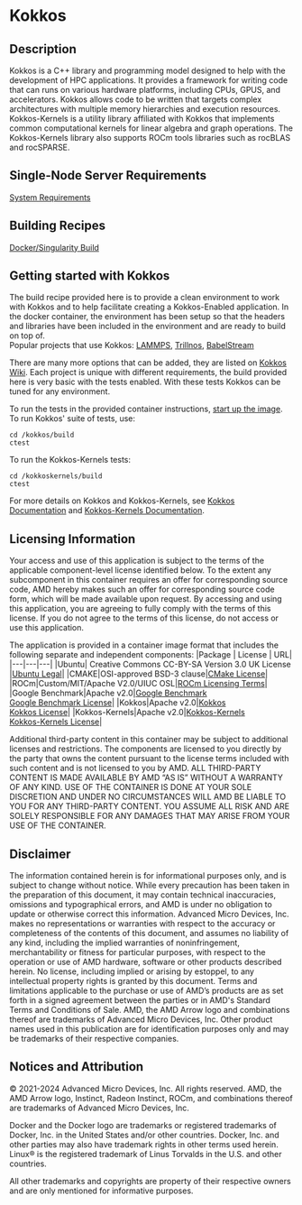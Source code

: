 # Kokkos

## Description
Kokkos is a C++ library and programming model designed to help with the development of HPC applications.
It provides a framework for writing code that can runs on various hardware platforms, including CPUs, GPUS, and accelerators.
Kokkos allows code to be written that targets complex architectures with multiple memory hierarchies and execution resources. 
Kokkos-Kernels is a utility library affiliated with Kokkos that implements common computational kernels for linear algebra and graph operations. 
The Kokkos-Kernels library also supports ROCm tools libraries such as rocBLAS and rocSPARSE.


## Single-Node Server Requirements
[System Requirements](/README.md#single-node-server-requirements) 

## Building Recipes
[Docker/Singularity Build](/kokkos/docker/)


## Getting started with Kokkos
The build recipe provided here is to provide a clean environment to work with Kokkos and to help facilitate creating a Kokkos-Enabled application. 
In the docker container, the environment has been setup so that the headers and libraries have been included in the environment and are ready to build on top of.  
Popular projects that use Kokkos: [LAMMPS](/lammps/), [Trillnos](https://trilinos.github.io/), [BabelStream](https://github.com/UoB-HPC/BabelStream)

There are many more options that can be added, they are listed on [Kokkos Wiki](https://kokkos.github.io/kokkos-core-wiki/keywords.html). Each project is unique with different requirements, the build provided here is very basic with the tests enabled. With these tests Kokkos can be tuned for any environment.

To run the tests in the provided container instructions, [start up the image](/kokkos/docker/README.md#running-kokkos-container).  
To run Kokkos' suite of tests, use: 
```
cd /kokkos/build
ctest
```
To run the Kokkos-Kernels tests:
```
cd /kokkoskernels/build
ctest
```

For more details on Kokkos and Kokkos-Kernels, see [Kokkos Documentation](https://kokkos.github.io/kokkos-core-wiki/index.html) and [Kokkos-Kernels Documentation](https://github.com/kokkos/kokkos-kernels/wiki).


## Licensing Information
Your access and use of this application is subject to the terms of the applicable component-level license identified below. To the extent any subcomponent in this container requires an offer for corresponding source code, AMD hereby makes such an offer for corresponding source code form, which will be made available upon request. By accessing and using this application, you are agreeing to fully comply with the terms of this license. If you do not agree to the terms of this license, do not access or use this application.

The application is provided in a container image format that includes the following separate and independent components: 
|Package | License | URL|
|---|---|---|
|Ubuntu| Creative Commons CC-BY-SA Version 3.0 UK License |[Ubuntu Legal](https://ubuntu.com/legal)|
|CMAKE|OSI-approved BSD-3 clause|[CMake License](https://cmake.org/licensing/)|
|ROCm|Custom/MIT/Apache V2.0/UIUC OSL|[ROCm Licensing Terms](https://rocm.docs.amd.com/en/latest/about/license.html)|
|Google Benchmark|Apache v2.0|[Google Benchmark](https://github.com/google/benchmark) <br/> [Google Benchmark License](https://github.com/google/benchmark/blob/main/LICENSE)|
|Kokkos|Apache v2.0|[Kokkos](https://kokkos.org/)<br /> [Kokkos License](https://github.com/kokkos/kokkos/blob/master/LICENSE)|
|Kokkos-Kernels|Apache v2.0|[Kokkos-Kernels](https://kokkos.org/)<br /> [Kokkos-Kernels License](https://github.com/kokkos/kokkos-kernels?tab=License-1-ov-file#readme)|

Additional third-party content in this container may be subject to additional licenses and restrictions. The components are licensed to you directly by the party that owns the content pursuant to the license terms included with such content and is not licensed to you by AMD. ALL THIRD-PARTY CONTENT IS MADE AVAILABLE BY AMD “AS IS” WITHOUT A WARRANTY OF ANY KIND. USE OF THE CONTAINER IS DONE AT YOUR SOLE DISCRETION AND UNDER NO CIRCUMSTANCES WILL AMD BE LIABLE TO YOU FOR ANY THIRD-PARTY CONTENT. YOU ASSUME ALL RISK AND ARE SOLELY RESPONSIBLE FOR ANY DAMAGES THAT MAY ARISE FROM YOUR USE OF THE CONTAINER.

## Disclaimer
The information contained herein is for informational purposes only, and is subject to change without notice. While every precaution has been taken in the preparation of this document, it may contain technical inaccuracies, omissions and typographical errors, and AMD is under no obligation to update or otherwise correct this information. Advanced Micro Devices, Inc. makes no representations or warranties with respect to the accuracy or completeness of the contents of this document, and assumes no liability of any kind, including the implied warranties of noninfringement, merchantability or fitness for particular purposes, with respect to the operation or use of AMD hardware, software or other products described herein. No license, including implied or arising by estoppel, to any intellectual property rights is granted by this document. Terms and limitations applicable to the purchase or use of AMD’s products are as set forth in a signed agreement between the parties or in AMD's Standard Terms and Conditions of Sale. AMD, the AMD Arrow logo and combinations thereof are trademarks of Advanced Micro Devices, Inc. Other product names used in this publication are for identification purposes only and may be trademarks of their respective companies.

## Notices and Attribution
© 2021-2024 Advanced Micro Devices, Inc. All rights reserved. AMD, the AMD Arrow logo, Instinct, Radeon Instinct, ROCm, and combinations thereof are trademarks of Advanced Micro Devices, Inc.

Docker and the Docker logo are trademarks or registered trademarks of Docker, Inc. in the United States and/or other countries. Docker, Inc. and other parties may also have trademark rights in other terms used herein. Linux® is the registered trademark of Linus Torvalds in the U.S. and other countries.

All other trademarks and copyrights are property of their respective owners and are only mentioned for informative purposes.




